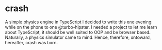 crash
=====

A simple physics engine in TypeScript
I decided to write this one evening while on the phone to one @turbo-hipster. I needed a project to let me learn about TypeScript, it should be well suited to OOP and be browser based. Naturally, a physics simulator came to mind. Hence, therefore, ontoward, hereafter, crash was born.
